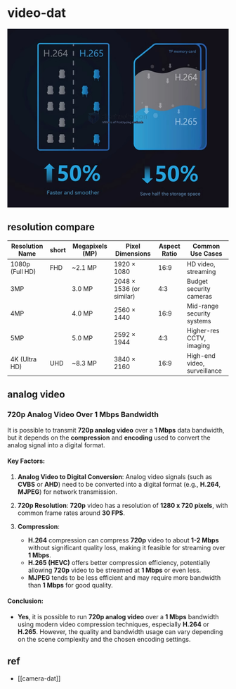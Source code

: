 
# video-dat

![](2025-04-11-14-18-19.png)


## resolution compare 

| Resolution Name | short | Megapixels (MP) | Pixel Dimensions         | Aspect Ratio | Common Use Cases             |
| --------------- | ----- | --------------- | ------------------------ | ------------ | ---------------------------- |
| 1080p (Full HD) | FHD   | ~2.1 MP         | 1920 × 1080              | 16:9         | HD video, streaming          |
| 3MP             |       | 3.0 MP          | 2048 × 1536 (or similar) | 4:3          | Budget security cameras      |
| 4MP             |       | 4.0 MP          | 2560 × 1440              | 16:9         | Mid-range security systems   |
| 5MP             |       | 5.0 MP          | 2592 × 1944              | 4:3          | Higher-res CCTV, imaging     |
| 4K (Ultra HD)   | UHD   | ~8.3 MP         | 3840 × 2160              | 16:9         | High-end video, surveillance |



## analog video 

### 720p Analog Video Over 1 Mbps Bandwidth

It is possible to transmit **720p analog video** over a **1 Mbps** data bandwidth, but it depends on the **compression** and **encoding** used to convert the analog signal into a digital format.

#### Key Factors:
1. **Analog Video to Digital Conversion**: Analog video signals (such as **CVBS** or **AHD**) need to be converted into a digital format (e.g., **H.264**, **MJPEG**) for network transmission.
   
2. **720p Resolution**: **720p** video has a resolution of **1280 x 720 pixels**, with common frame rates around **30 FPS**.

3. **Compression**: 
   - **H.264** compression can compress **720p** video to about **1-2 Mbps** without significant quality loss, making it feasible for streaming over **1 Mbps**.
   - **H.265 (HEVC)** offers better compression efficiency, potentially allowing **720p** video to be streamed at **1 Mbps** or even less.
   - **MJPEG** tends to be less efficient and may require more bandwidth than **1 Mbps** for good quality.

#### Conclusion:
- **Yes**, it is possible to run **720p analog video** over a **1 Mbps** bandwidth using modern video compression techniques, especially **H.264** or **H.265**. However, the quality and bandwidth usage can vary depending on the scene complexity and the chosen encoding settings.



## ref 

- [[camera-dat]]